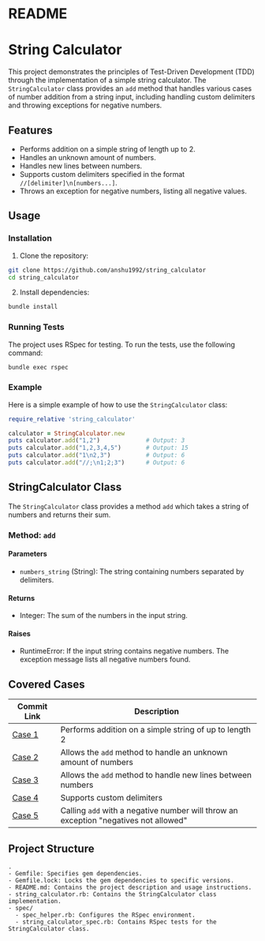 # README

# String Calculator

This project demonstrates the principles of Test-Driven Development (TDD) through the implementation of a simple string calculator. The `StringCalculator` class provides an `add` method that handles various cases of number addition from a string input, including handling custom delimiters and throwing exceptions for negative numbers.

## Features

- Performs addition on a simple string of length up to 2.
- Handles an unknown amount of numbers.
- Handles new lines between numbers.
- Supports custom delimiters specified in the format `//[delimiter]\n[numbers...]`.
- Throws an exception for negative numbers, listing all negative values.

## Usage

### Installation

1. Clone the repository:
  ```sh
  git clone https://github.com/anshu1992/string_calculator
  cd string_calculator
  ```

2. Install dependencies:
  ```sh
  bundle install
  ```

### Running Tests

The project uses RSpec for testing. To run the tests, use the following command:
```sh
bundle exec rspec
```

### Example

Here is a simple example of how to use the `StringCalculator` class:

```ruby
require_relative 'string_calculator'

calculator = StringCalculator.new
puts calculator.add("1,2")             # Output: 3
puts calculator.add("1,2,3,4,5")       # Output: 15
puts calculator.add("1\n2,3")          # Output: 6
puts calculator.add("//;\n1;2;3")      # Output: 6
```

## StringCalculator Class

The `StringCalculator` class provides a method `add` which takes a string of numbers and returns their sum.

### Method: `add`

#### Parameters

- `numbers_string` (String): The string containing numbers separated by delimiters.

#### Returns

- Integer: The sum of the numbers in the input string.

#### Raises

- RuntimeError: If the input string contains negative numbers. The exception message lists all negative numbers found.

## Covered Cases

| Commit Link | Description |
|-------------|-------------|
| [Case 1](https://github.com/anshu1992/string_calculator/commit/ce5af7a534077f557b6f17160c16bde340ffdb95) | Performs addition on a simple string of up to length 2 |
| [Case 2](https://github.com/anshu1992/string_calculator/commit/697c3e8fd230eb066db7731d1b0730c603a0a3a5?diff=split&w=1) | Allows the `add` method to handle an unknown amount of numbers |
| [Case 3](https://github.com/anshu1992/string_calculator/commit/d11e30b767e90bddd9d3948d9b0d29865a5118b2) | Allows the `add` method to handle new lines between numbers |
| [Case 4](https://github.com/anshu1992/string_calculator/commit/67b842d0ecd82d61395ac5efe274ae030ff803bb) | Supports custom delimiters |
| [Case 5](https://github.com/anshu1992/string_calculator/commit/8260e7166c32585fab9e667408dc23ac4bc27b7a) | Calling `add` with a negative number will throw an exception "negatives not allowed" |

## Project Structure

```
.
- Gemfile: Specifies gem dependencies.
- Gemfile.lock: Locks the gem dependencies to specific versions.
- README.md: Contains the project description and usage instructions.
- string_calculator.rb: Contains the StringCalculator class implementation.
- spec/
  - spec_helper.rb: Configures the RSpec environment.
  - string_calculator_spec.rb: Contains RSpec tests for the StringCalculator class.
```
